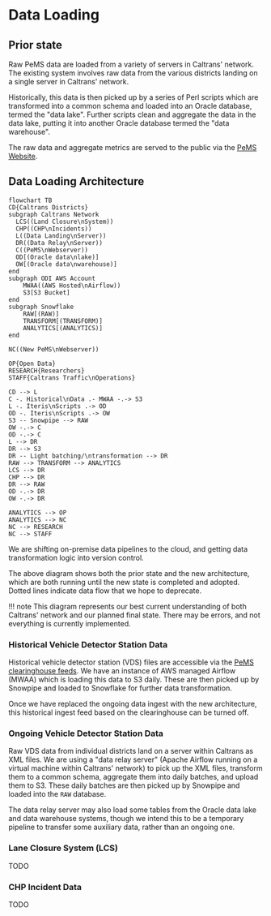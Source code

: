 # Data Loading

## Prior state

Raw PeMS data are loaded from a variety of servers in Caltrans' network.
The existing system involves raw data from the various districts
landing on a single server in Caltrans' network.

Historically, this data is then picked up by a series of Perl scripts
which are transformed into a common schema and loaded into an Oracle database,
termed the "data lake".
Further scripts clean and aggregate the data in the data lake,
putting it into another Oracle database termed the "data warehouse".

The raw data and aggregate metrics are served to the public
via the [PeMS Website](https://pems.dot.ca.gov/).

## Data Loading Architecture

```mermaid
flowchart TB
CD{Caltrans Districts}
subgraph Caltrans Network
  LCS((Land Closure\nSystem))
  CHP((CHP\nIncidents))
  L((Data Landing\nServer))
  DR((Data Relay\nServer))
  C((PeMS\nWebserver))
  OD[(Oracle data\nlake)]
  OW[(Oracle data\nwarehouse)]
end
subgraph ODI AWS Account
    MWAA((AWS Hosted\nAirflow))
    S3[S3 Bucket]
end
subgraph Snowflake
    RAW[(RAW)]
    TRANSFORM[(TRANSFORM)]
    ANALYTICS[(ANALYTICS)]
end

NC((New PeMS\nWebserver))

OP{Open Data}
RESEARCH{Researchers}
STAFF{Caltrans Traffic\nOperations}

CD --> L
C -. Historical\nData .- MWAA -.-> S3
L -. Iteris\nScripts .-> OD
OD -. Iteris\nScripts .-> OW
S3 -- Snowpipe --> RAW
OW -.-> C
OD -.-> C
L --> DR
DR --> S3
DR -- Light batching/\ntransformation --> DR
RAW --> TRANSFORM --> ANALYTICS
LCS --> DR
CHP --> DR
DR --> RAW
OD -.-> DR
OW -.-> DR

ANALYTICS --> OP
ANALYTICS --> NC
NC --> RESEARCH
NC --> STAFF
```

We are shifting on-premise data pipelines to the cloud,
and getting data transformation logic into version control.

The above diagram shows both the prior state and the new architecture,
which are both running until the new state is completed and adopted.
Dotted lines indicate data flow that we hope to deprecate.

!!! note
    This diagram represents our best current understanding of both Caltrans'
    network and our planned final state. There may be errors,
    and not everything is currently implemented.

### Historical Vehicle Detector Station Data

Historical vehicle detector station (VDS) files are accessible via the
[PeMS clearinghouse feeds](https://pems.dot.ca.gov/feeds/clhouse/).
We have an instance of AWS managed Airflow (MWAA) which is loading this data to S3 daily.
These are then picked up by Snowpipe and loaded to Snowflake for further data transformation.

Once we have replaced the ongoing data ingest with the new architecture,
this historical ingest feed based on the clearinghouse can be turned off.

### Ongoing Vehicle Detector Station Data

Raw VDS data from individual districts land on a server within Caltrans as XML files.
We are using a "data relay server" (Apache Airflow running on a virtual machine within Caltrans' network)
to pick up the XML files, transform them to a common schema, aggregate them into daily batches,
and upload them to S3.
These daily batches are then picked up by Snowpipe and loaded into the `RAW` database.

The data relay server may also load some tables from the Oracle data lake and data warehouse systems,
though we intend this to be a temporary pipeline to transfer some auxiliary data,
rather than an ongoing one.

### Lane Closure System (LCS)

TODO

### CHP Incident Data

TODO
